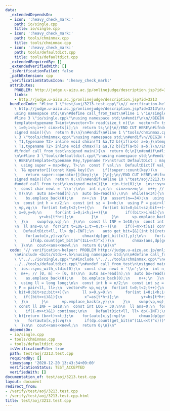 ```yaml
---
data:
  _extendedDependsOn:
  - icon: ':heavy_check_mark:'
    path: io/single.cpp
    title: io/single.cpp
  - icon: ':heavy_check_mark:'
    path: tools/chminmax.cpp
    title: tools/chminmax.cpp
  - icon: ':heavy_check_mark:'
    path: tools/defaultdict.cpp
    title: tools/defaultdict.cpp
  _extendedRequiredBy: []
  _extendedVerifiedWith: []
  _isVerificationFailed: false
  _pathExtension: cpp
  _verificationStatusIcon: ':heavy_check_mark:'
  attributes:
    PROBLEM: http://judge.u-aizu.ac.jp/onlinejudge/description.jsp?id=3213
    links:
    - http://judge.u-aizu.ac.jp/onlinejudge/description.jsp?id=3213
  bundledCode: "#line 1 \"test/aoj/3213.test.cpp\"\n// verification-helper: PROBLEM\
    \ http://judge.u-aizu.ac.jp/onlinejudge/description.jsp?id=3213\n\n#include <bits/stdc++.h>\n\
    using namespace std;\n\n#define call_from_test\n#line 1 \"io/single.cpp\"\n\n\
    #line 3 \"io/single.cpp\"\nusing namespace std;\n#endif\n\n//BEGIN CUT HERE\n\
    template<typename T=int>\nvector<T> read(size_t n){\n  vector<T> ts(n);\n  for(size_t\
    \ i=0;i<n;i++) cin>>ts[i];\n  return ts;\n}\n//END CUT HERE\n#ifndef call_from_test\n\
    signed main(){\n  return 0;\n}\n#endif\n#line 1 \"tools/chminmax.cpp\"\n\n#line\
    \ 3 \"tools/chminmax.cpp\"\nusing namespace std;\n#endif\n//BEGIN CUT HERE\ntemplate<typename\
    \ T1,typename T2> inline void chmin(T1 &a,T2 b){if(a>b) a=b;}\ntemplate<typename\
    \ T1,typename T2> inline void chmax(T1 &a,T2 b){if(a<b) a=b;}\n//END CUT HERE\n\
    #ifndef call_from_test\nsigned main(){\n  return 0;\n}\n#endif\n#line 1 \"tools/defaultdict.cpp\"\
    \n\n#line 3 \"tools/defaultdict.cpp\"\nusing namespace std;\n#endif\n//BEGIN CUT\
    \ HERE\ntemplate<typename Key,typename T>\nstruct DefaultDict : map<Key, T>{\n\
    \  using super = map<Key, T>;\n  const T val;\n  DefaultDict(T val_):val(val_){}\n\
    \  T& operator[](const Key& key){\n    if(!super::count(key))\n      super::operator[](key)=val;\n\
    \    return super::operator[](key);\n  }\n};\n//END CUT HERE\n#ifndef call_from_test\n\
    signed main(){\n  return 0;\n}\n#endif\n#line 10 \"test/aoj/3213.test.cpp\"\n\
    #undef call_from_test\n\nsigned main(){\n  cin.tie(0);\n  ios::sync_with_stdio(0);\n\
    \  const char newl = '\\n';\n\n  int n,m;\n  cin>>n>>m;\n  m++; // [0, m] -> [0,\
    \ m)\n\n  auto as=read(n);\n  auto bs=read(n);\n\n  while(n<34){\n    as.emplace_back(0);\n\
    \    bs.emplace_back(0);\n    n++;\n  }\n  assert(n==34);\n  using ll = long long;\n\
    \n  const int h = n/2;\n  const int sz = 1<<h;\n  using P = pair<ll, ll>;\n  vector<P>\
    \ vp,vq;\n  for(int t=0;t<2;t++){\n    for(int bit=0;bit<sz;bit++){\n      ll\
    \ x=0,y=0;\n      for(int i=0;i<h;i++){\n        if((bit>>i)&1){\n          x^=as[t*h+i];\n\
    \          y+=bs[t*h+i];\n        }\n      }\n      vp.emplace_back(x,y);\n  \
    \  }\n    swap(vp,vq);\n  }\n\n  const ll INF = 1e18;\n  const int LOG = 30;\n\
    \n  ll ans=0;\n  for(int t=LOG-1;t>=0;t--){\n    if((~m>>t)&1) continue;\n\n \
    \   DefaultDict<ll, ll> dp(-INF);\n    auto get_bit=[&](int b){return (b>>t)<<t;};\n\
    \    for(auto[x,y]:vp)\n      chmax(dp[get_bit(x)],y);\n\n    for(auto[x,y]:vq)\n\
    \      if(dp.count(get_bit(m^(1LL<<t)^x)))\n        chmax(ans,dp[get_bit(m^(1LL<<t)^x)]+y);\n\
    \  }\n\n  cout<<ans<<newl;\n  return 0;\n}\n"
  code: "// verification-helper: PROBLEM http://judge.u-aizu.ac.jp/onlinejudge/description.jsp?id=3213\n\
    \n#include <bits/stdc++.h>\nusing namespace std;\n\n#define call_from_test\n#include\
    \ \"../../io/single.cpp\"\n#include \"../../tools/chminmax.cpp\"\n#include \"\
    ../../tools/defaultdict.cpp\"\n#undef call_from_test\n\nsigned main(){\n  cin.tie(0);\n\
    \  ios::sync_with_stdio(0);\n  const char newl = '\\n';\n\n  int n,m;\n  cin>>n>>m;\n\
    \  m++; // [0, m] -> [0, m)\n\n  auto as=read(n);\n  auto bs=read(n);\n\n  while(n<34){\n\
    \    as.emplace_back(0);\n    bs.emplace_back(0);\n    n++;\n  }\n  assert(n==34);\n\
    \  using ll = long long;\n\n  const int h = n/2;\n  const int sz = 1<<h;\n  using\
    \ P = pair<ll, ll>;\n  vector<P> vp,vq;\n  for(int t=0;t<2;t++){\n    for(int\
    \ bit=0;bit<sz;bit++){\n      ll x=0,y=0;\n      for(int i=0;i<h;i++){\n     \
    \   if((bit>>i)&1){\n          x^=as[t*h+i];\n          y+=bs[t*h+i];\n      \
    \  }\n      }\n      vp.emplace_back(x,y);\n    }\n    swap(vp,vq);\n  }\n\n \
    \ const ll INF = 1e18;\n  const int LOG = 30;\n\n  ll ans=0;\n  for(int t=LOG-1;t>=0;t--){\n\
    \    if((~m>>t)&1) continue;\n\n    DefaultDict<ll, ll> dp(-INF);\n    auto get_bit=[&](int\
    \ b){return (b>>t)<<t;};\n    for(auto[x,y]:vp)\n      chmax(dp[get_bit(x)],y);\n\
    \n    for(auto[x,y]:vq)\n      if(dp.count(get_bit(m^(1LL<<t)^x)))\n        chmax(ans,dp[get_bit(m^(1LL<<t)^x)]+y);\n\
    \  }\n\n  cout<<ans<<newl;\n  return 0;\n}\n"
  dependsOn:
  - io/single.cpp
  - tools/chminmax.cpp
  - tools/defaultdict.cpp
  isVerificationFile: true
  path: test/aoj/3213.test.cpp
  requiredBy: []
  timestamp: '2020-12-20 13:43:34+09:00'
  verificationStatus: TEST_ACCEPTED
  verifiedWith: []
documentation_of: test/aoj/3213.test.cpp
layout: document
redirect_from:
- /verify/test/aoj/3213.test.cpp
- /verify/test/aoj/3213.test.cpp.html
title: test/aoj/3213.test.cpp
---
```

